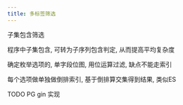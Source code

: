 ```yaml
---
title: 多标签筛选
---
```


子集包含筛选

程序中子集包含, 可转为子序列包含判定, 从而提高平均复杂度 

确定枚举选项的, 单字段位图, 用位运算过滤, 缺点不能走索引

每个选项做单独做倒排索引, 基于倒排算交集得到结果, 类似ES

TODO PG gin 实现


